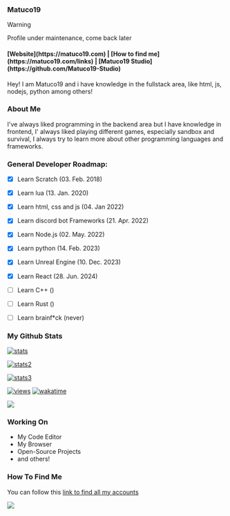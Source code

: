 ### Matuco19 

>[!WARNING]
>Profile under maintenance, come back later

<h4 text-align="center"> [Website](https://matuco19.com) | [How to find me](https://matuco19.com/links) | [Matuco19 Studio](https://github.com/Matuco19-Studio) </h4>

Hey! I am Matuco19 and i have knowledge in the fullstack area, like html, js, nodejs, python among others! 

### About Me

I've always liked programming in the backend area but I have knowledge in frontend, I' always liked playing different games, especially sandbox and survival, I always try to learn more about other programming languages and frameworks. 

### General Developer Roadmap:

- [x] Learn Scratch (03. Feb. 2018)
- [x] Learn lua (13. Jan. 2020)
- [x] Learn html, css and js (04. Jan 2022)
- [x] Learn discord bot Frameworks (21. Apr. 2022)
- [x] Learn Node.js (02. May. 2022)
- [x] Learn python (14. Feb. 2023)
- [x] Learn Unreal Engine (10. Dec. 2023)
- [x] Learn React (28. Jun. 2024)
- [ ] Learn C++ ()
- [ ] Learn Rust ()
- [ ] Learn brainf*ck (never)


### My Github Stats

[![stats](https://github-readme-stats.vercel.app/api?username=Matuco19&theme=transparent&show_icons=true&hide_border=true&count_private=true)](https://github.com/Matuco19)

[![stats2](https://github-readme-stats.vercel.app/api/top-langs/?username=Matuco19&theme=transparent&show_icons=true&hide_border=true&layout=compact)](https://github.com/Matuco19)

[![stats3](https://github-readme-stats.vercel.app/api/wakatime?username=Matuco19&layout=compact&langs_count=5&theme=transparent&hide=text,shell,powershell,bash,markdown)](https://github.com/Matuco19)

[![views](https://komarev.com/ghpvc/?username=Matuco19&style=flat-square&color=blue)](https://github.com/Matuco19)
[![wakatime](https://wakatime.com/badge/user/b9e360ea-9fbd-4493-b337-e47fc9736978.svg)](https://wakatime.com/@b9e360ea-9fbd-4493-b337-e47fc9736978)

![](https://github-contributor-stats.vercel.app/api?username=Matuco19&limit=5&theme=transparent&combine_all_yearly_contributions=true)

### Working On

- My Code Editor
- My Browser
- Open-Source Projects
- and others!

<!--
### My Public Projects

[![YT-VAD](https://github-readme-stats.vercel.app/api/pin?username=Matuco19\&repo=yt-vad\&theme=transparent)](https://github.com/Matuco19/yt-vad) -->

### How To Find Me
You can follow this [link to find all my accounts](https://matuco19.com/links)  


![](https://quotes-github-readme.vercel.app/api?type=horizontal&theme=dark)
